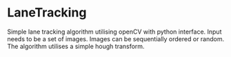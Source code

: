 # LaneTracking
Simple lane tracking algorithm utilising openCV with python interface. Input needs to be a set of images. Images can be sequentially ordered or random. The algorithm utilises a simple hough transform. 
